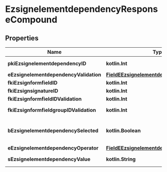 
# EzsignelementdependencyResponseCompound

## Properties
Name | Type | Description | Notes
------------ | ------------- | ------------- | -------------
**pkiEzsignelementdependencyID** | **kotlin.Int** | The unique ID of the Ezsignelementdependency | 
**eEzsignelementdependencyValidation** | [**FieldEEzsignelementdependencyValidation**](FieldEEzsignelementdependencyValidation.md) |  | 
**fkiEzsignformfieldID** | **kotlin.Int** | The unique ID of the Ezsignformfield |  [optional]
**fkiEzsignsignatureID** | **kotlin.Int** | The unique ID of the Ezsignsignature |  [optional]
**fkiEzsignformfieldIDValidation** | **kotlin.Int** | The unique ID of the Ezsignformfield |  [optional]
**fkiEzsignformfieldgroupIDValidation** | **kotlin.Int** | The unique ID of the Ezsignformfieldgroup |  [optional]
**bEzsignelementdependencySelected** | **kotlin.Boolean** | Whether if it&#39;s selected or not when using eEzsignelementdependencyValidation &#x3D; Selected |  [optional]
**eEzsignelementdependencyOperator** | [**FieldEEzsignelementdependencyOperator**](FieldEEzsignelementdependencyOperator.md) |  |  [optional]
**sEzsignelementdependencyValue** | **kotlin.String** | The value of the Ezsignelementdependency |  [optional]



